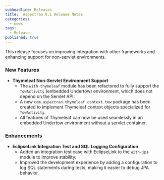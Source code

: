 ```yaml
---
subheadline: Releases
title:  Aspectran 9.1 Release Notes
categories:
  - news
tags:
  - Release
published: true
---
```


This release focuses on improving integration with other frameworks and enhancing support for non-servlet environments.
<!--more-->

### New Features

*   **Thymeleaf Non-Servlet Environment Support**
    - The `with-thymeleaf` module has been refactored to fully support the `TowActivity` (embedded Undertow) environment, which does not depend on the Servlet API.
    - A new `com.aspectran.thymeleaf.context.tow` package has been created to implement Thymeleaf context objects specialized for `TowActivity`.
    - All features of Thymeleaf can now be used seamlessly in an embedded Undertow environment without a servlet container.

### Enhancements

*   **EclipseLink Integration Test and SQL Logging Configuration**
    - Added an integration test case with EclipseLink to the `with-jpa` module to improve stability.
    - Improved the development experience by adding a configuration to log SQL statements during tests, making it easier to debug JPA behavior.
